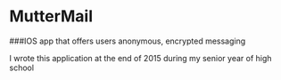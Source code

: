 # MutterMail
###IOS app that offers users anonymous, encrypted messaging

I wrote this application at the end of 2015 during my senior year of high school
